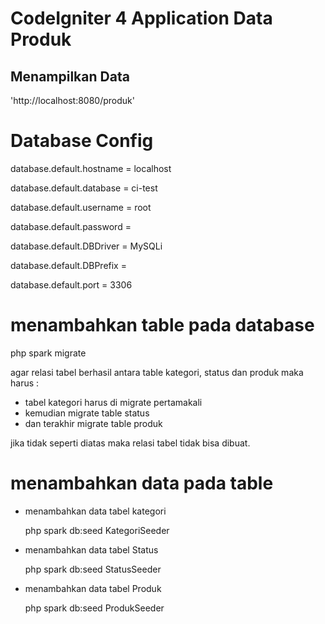 # CodeIgniter 4 Application Data Produk

## Menampilkan Data

'http://localhost:8080/produk'

# Database Config
 database.default.hostname = localhost
 
 database.default.database = ci-test
 
 database.default.username = root
 
 database.default.password = 
 
 database.default.DBDriver = MySQLi
 
 database.default.DBPrefix =
 
 database.default.port = 3306

# menambahkan table pada database
php spark migrate

agar relasi tabel berhasil antara table kategori, status dan produk
maka harus :
- tabel kategori harus di migrate pertamakali
- kemudian migrate table status
- dan terakhir migrate table produk 

jika tidak seperti diatas maka relasi tabel tidak bisa dibuat.

# menambahkan data pada table
- menambahkan data tabel kategori
  
  php spark db:seed KategoriSeeder
  
- menambahkan data tabel Status

  php spark db:seed StatusSeeder
  
- menambahkan data tabel Produk
  
  php spark db:seed ProdukSeeder

